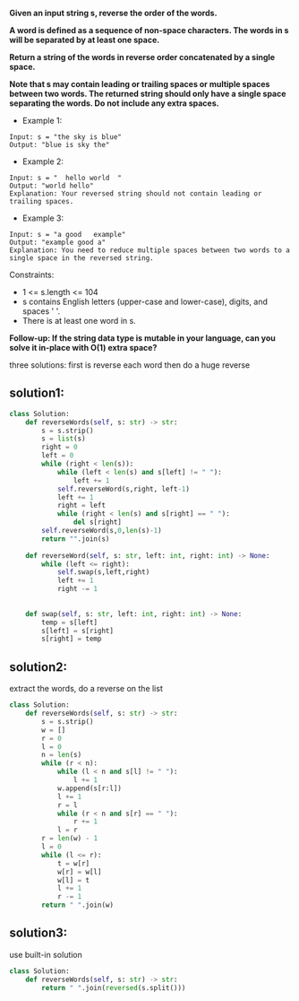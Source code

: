

**Given an input string s, reverse the order of the words.**

**A word is defined as a sequence of non-space characters. The words in s will be separated by at least one space.**

**Return a string of the words in reverse order concatenated by a single space.**

**Note that s may contain leading or trailing spaces or multiple spaces between two words. The returned string should only have a single space separating the words. Do not include any extra spaces.**

- Example 1:

```
Input: s = "the sky is blue"
Output: "blue is sky the"
```

- Example 2:

```
Input: s = "  hello world  "
Output: "world hello"
Explanation: Your reversed string should not contain leading or trailing spaces.
```

- Example 3:

```
Input: s = "a good   example"
Output: "example good a"
Explanation: You need to reduce multiple spaces between two words to a single space in the reversed string.
```

Constraints:

- 1 <= s.length <= 104
- s contains English letters (upper-case and lower-case), digits, and spaces ' '.
- There is at least one word in s.
 
**Follow-up: If the string data type is mutable in your language, can you solve it in-place with O(1) extra space?**

three solutions: first is reverse each word then do a huge reverse

## solution1:

```python
class Solution:
    def reverseWords(self, s: str) -> str:
        s = s.strip()
        s = list(s)
        right = 0
        left = 0
        while (right < len(s)):
            while (left < len(s) and s[left] != " "):
                left += 1
            self.reverseWord(s,right, left-1)
            left += 1
            right = left
            while (right < len(s) and s[right] == " "):
                del s[right]
        self.reverseWord(s,0,len(s)-1)
        return "".join(s)
    
    def reverseWord(self, s: str, left: int, right: int) -> None:
        while (left <= right):
            self.swap(s,left,right)
            left += 1
            right -= 1
        
        
    def swap(self, s: str, left: int, right: int) -> None:
        temp = s[left]
        s[left] = s[right]
        s[right] = temp
```

## solution2:

extract the words, do a reverse on the list

```python
class Solution:
    def reverseWords(self, s: str) -> str:
        s = s.strip()
        w = []
        r = 0
        l = 0
        n = len(s)
        while (r < n):
            while (l < n and s[l] != " "):
                l += 1
            w.append(s[r:l])
            l += 1
            r = l
            while (r < n and s[r] == " "):
                r += 1
            l = r
        r = len(w) - 1
        l = 0
        while (l <= r):
            t = w[r]
            w[r] = w[l]
            w[l] = t
            l += 1
            r -= 1
        return " ".join(w)
```

## solution3:

use built-in solution

```python
class Solution:
    def reverseWords(self, s: str) -> str:
        return " ".join(reversed(s.split()))
```